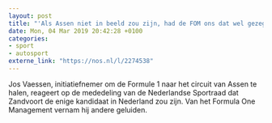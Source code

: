 ```yaml
---
layout: post
title: "'Als Assen niet in beeld zou zijn, had de FOM ons dat wel gezegd'"
date: Mon, 04 Mar 2019 20:42:28 +0100
categories: 
- sport 
- autosport 
externe_link: "https://nos.nl/l/2274538"
---
```


Jos Vaessen, initiatiefnemer om de Formule 1 naar het circuit van Assen te halen, reageert op de mededeling van de Nederlandse Sportraad dat Zandvoort de enige kandidaat in Nederland zou zijn. Van het Formula One Management vernam hij andere geluiden.
